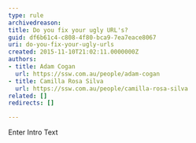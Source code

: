 ```yaml
---
type: rule
archivedreason: 
title: Do you fix your ugly URL's?
guid: df6b61c4-c808-4f80-bca9-7ea7eace8067
uri: do-you-fix-your-ugly-urls
created: 2015-11-10T21:02:11.0000000Z
authors:
- title: Adam Cogan
  url: https://ssw.com.au/people/adam-cogan
- title: Camilla Rosa Silva
  url: https://ssw.com.au/people/camilla-rosa-silva
related: []
redirects: []

---
```



Enter Intro Text
<br><excerpt class='endintro'></excerpt><br>



